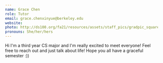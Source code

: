 ```yaml
---
name: Grace Chen
role: Tutor
email: grace.chenxinyue@berkeley.edu
website: 
photo: http://ds100.org/fa21/resources/assets/staff_pics/gradpic_square - Grace_Chen.png
pronouns: She/her/hers
---
```

Hi I'm a third year CS major and I'm really excited to meet everyone! Feel free to reach out and just talk about life! Hope you all have a graceful semester :))
